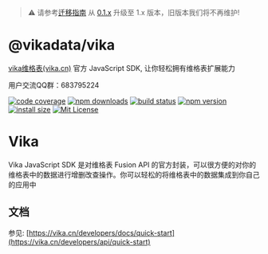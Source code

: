 > ⚠️ 请参考[迁移指南](docs/upgrade-to-v1.md) 从 [0.1.x](https://github.com/vikadata/vika.js/tree/v0.1.10) 升级至 1.x 版本，旧版本我们将不再维护!
# @vikadata/vika

[vika维格表(vika.cn)](https://vika.cn) 官方 JavaScript SDK, 让你轻松拥有维格表扩展能力

用户交流QQ群：683795224

[![code coverage](https://codecov.io/gh/vikadata/vika.js/branch/master/graph/badge.svg?token=YMHLTEVB2P)](https://codecov.io/gh/vikadata/vika.js)
[![npm downloads](https://img.shields.io/npm/dm/@vikadata/vika?style=flat-square)](https://npm-stat.com/charts.html?package=@vikadata/vika)
[![build status](https://www.travis-ci.com/vikadata/vika.js.svg?branch=master)](https://www.travis-ci.com/github/vikadata/vika.js)
[![npm version](https://img.shields.io/npm/v/@vikadata/vika?style=flat-square)](https://www.npmjs.com/package/@vikadata/vika)
[![install size](https://packagephobia.com/badge?p=@vikadata/vika)](https://packagephobia.now.sh/result?p=@vikadata/vika)
[![Mit License](https://img.shields.io/badge/License-MIT-blue.svg)](https://www.mit-license.org/)



# Vika
Vika JavaScript SDK 是对维格表 Fusion API 的官方封装，可以很方便的对你的维格表中的数据进行增删改查操作。你可以轻松的将维格表中的数据集成到你自己的应用中


## 文档

参见: [https://vika.cn/developers/docs/quick-start](https://vika.cn/developers/api/quick-start)

